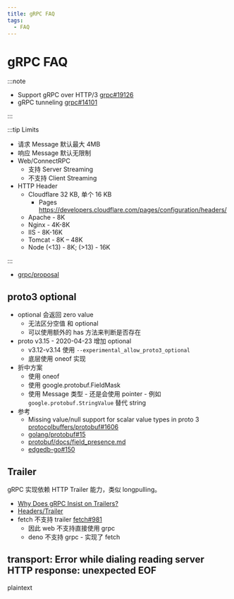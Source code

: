 ```yaml
---
title: gRPC FAQ
tags:
  - FAQ
---
```


# gRPC FAQ

:::note

- Support gRPC over HTTP/3 [grpc#19126](https://github.com/grpc/grpc/issues/19126)
- gRPC tunneling [grpc#14101](https://github.com/grpc/grpc/issues/14101)

:::

:::tip Limits

- 请求 Message 默认最大 4MB
- 响应 Message 默认无限制
- Web/ConnectRPC
  - 支持 Server Streaming
  - 不支持 Client Streaming
- HTTP Header
  - Cloudflare 32 KB, 单个 16 KB
    - Pages https://developers.cloudflare.com/pages/configuration/headers/
  - Apache - 8K
  - Nginx - 4K-8K
  - IIS - 8K-16K
  - Tomcat - 8K – 48K
  - Node (<13) - 8K; (>13) - 16K

:::

- [grpc/proposal](https://github.com/grpc/proposal)

## proto3 optional

- optional 会返回 zero value
  - 无法区分空值 和 optional
  - 可以使用额外的 has 方法来判断是否存在
- proto v3.15 - 2020-04-23 增加 optional
  - v3.12-v3.14 使用 `--experimental_allow_proto3_optional`
  - 底层使用 oneof 实现
- 折中方案
  - 使用 oneof
  - 使用 google.protobuf.FieldMask
  - 使用 Message 类型 - 还是会使用 pointer - 例如 `google.protobuf.StringValue` 替代 string
- 参考
  - Missing value/null support for scalar value types in proto 3 [protocolbuffers/protobuf#1606](https://github.com/protocolbuffers/protobuf/issues/1606)
  - [golang/protobuf#15](https://github.com/golang/protobuf/issues/15)
  - [protobuf/docs/field_presence.md](https://github.com/protocolbuffers/protobuf/blob/main/docs/field_presence.md)
  - [edgedb-go#150](https://github.com/edgedb/edgedb-go/issues/150)

## Trailer

gRPC 实现依赖 HTTP Trailer 能力，类似 longpulling。

- [Why Does gRPC Insist on Trailers?](https://carlmastrangelo.com/blog/why-does-grpc-insist-on-trailers)
- [Headers/Trailer](https://developer.mozilla.org/en-US/docs/Web/HTTP/Headers/Trailer)
- fetch 不支持 trailer [fetch#981](https://github.com/whatwg/fetch/issues/981)
  - 因此 web 不支持直接使用 grpc
  - deno 不支持 grpc - 实现了 fetch

## transport: Error while dialing reading server HTTP response: unexpected EOF

plaintext
